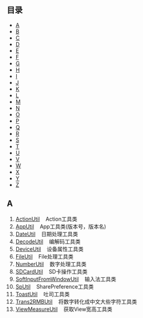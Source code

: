 ## 目录

* [A](#a)
* [B](#b)
* [C](#c)
* [D](#d)
* [E](#e)
* [F](#f)
* [G](#g)
* [H](#h)
* [I](#i)
* [J](#j)
* [K](#k)
* [L](#l)
* [M](#m)
* [N](#n)
* [O](#o)
* [P](#p)
* [Q](#q)
* [R](#r)
* [S](#s)
* [T](#t)
* [U](#u)
* [V](#v)
* [W](#w)
* [X](#x)
* [Y](#y)
* [Z](#z)

## A
1. [ActionUtil](./app/src/main/java/gw/com/code/util/ActionUtil.java) &nbsp;&nbsp;&nbsp;Action工具类
2. [AppUtil](./app/src/main/java/gw/com/code/util/AppUtil.java) &nbsp;&nbsp;&nbsp;App工具类(版本号，版本名)
3. [DateUtil](./app/src/main/java/gw/com/code/util/DateUtil.java) &nbsp;&nbsp;&nbsp;日期处理工具类
4. [DecodeUtil](./app/src/main/java/gw/com/code/util/DecodeUtil.java) &nbsp;&nbsp;&nbsp;编解码工具类
5. [DeviceUtil](./app/src/main/java/gw/com/code/util/DeviceUtil.java) &nbsp;&nbsp;&nbsp;设备属性工具类
6. [FileUtil](./app/src/main/java/gw/com/code/util/FileUtil.java) &nbsp;&nbsp;&nbsp;File处理工具类
7. [NumberUtil](./app/src/main/java/gw/com/code/util/NumberUtil.java) &nbsp;&nbsp;&nbsp;数字处理工具类
8. [SDCardUtil](./app/src/main/java/gw/com/code/util/SDCardUtil.java) &nbsp;&nbsp;&nbsp;SD卡操作工具类
9. [SoftInputFromWindowUtil](./app/src/main/java/gw/com/code/util/SoftInputFromWindowUtil.java) &nbsp;&nbsp;&nbsp;输入法工具类
10. [SpUtil](./app/src/main/java/gw/com/code/util/SpUtil.java) &nbsp;&nbsp;&nbsp;SharePreference工具类
11. [ToastUtil](./app/src/main/java/gw/com/code/util/ToastUtil.java) &nbsp;&nbsp;&nbsp;吐司工具类
12. [Trans2RMBUtil](./app/src/main/java/gw/com/code/util/Trans2RMBUtil.java) &nbsp;&nbsp;&nbsp;将数字转化成中文大些字符工具类
13. [ViewMeasureUtil](./app/src/main/java/gw/com/code/util/ViewMeasureUtil.java) &nbsp;&nbsp;&nbsp;获取View宽高工具类

